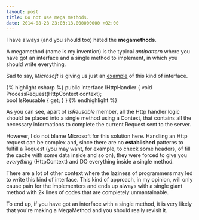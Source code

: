 ```yaml
---
layout: post
title: Do not use mega methods.
date: 2014-08-28 23:03:13.000000000 +02:00
---
```

I have always (and you should too) hated the **megamethods**.

A megamethod (name is my invention) is the typical _antipattern_ where you have got an interface and a single method to implement, in which you should write everything.

Sad to say, _Microsoft_ is giving us just an [example](http://referencesource.microsoft.com/#System.Web/xsp/system/Web/IHttpHandler.cs) of this kind of interface.

{% highlight csharp %}
    public interface IHttpHandler 
    {
        void ProcessRequest(HttpContext context);   
        bool IsReusable { get; }
    }
{% endhighlight %}

As you can see, apart of *IsReusable* member, all the Http handler logic should be placed into a single method using a Context, that contains all the necessary informations to complete the current Request sent to the server.

However, I do not blame Microsoft for this solution here. Handling an Http request can be complex and, since there are no **established** patterns to fulfill a Request (you may want, for example, to check some headers, of fill the cache with some data inside and so on), they were forced to give you _everything_ (HttpContext) and DO everything inside a single method.

There are a lot of other context where the laziness of programmers may led to write this kind of interface.
This kind of approach, in my opinion, will only cause pain for the implementers and ends up always with a single giant method with 2k lines of codes that are completely unmantainable.

To end up, if you have got an interface with a single method, it is very likely that you're making a MegaMethod and you should really revisit it.
